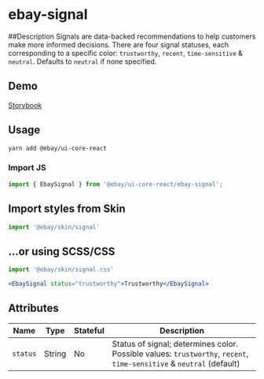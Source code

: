 # ebay-signal

##Description
Signals are data-backed recommendations to help customers make more informed decisions. There are four signal statuses, each corresponding to a specific color: `trustworthy`, `recent`, `time-sensitive` & `neutral`. Defaults to `neutral` if none specified.

## Demo
[Storybook](https://opensource.ebay.com/ebayui-core-react/main/?path=/story/graphics-icons-ebay-signal--default-case)

## Usage
```
yarn add @ebay/ui-core-react
```
### Import JS
```jsx harmony
import { EbaySignal } from '@ebay/ui-core-react/ebay-signal';
```
## Import styles from Skin
```jsx harmony
import '@ebay/skin/signal'
```

## ...or using SCSS/CSS
```jsx harmony
import '@ebay/skin/signal.css'
```

```jsx harmony
<EbaySignal status="trustworthy">Trustworthy</EbaySignal>
```

## Attributes

Name | Type | Stateful | Description
--- | --- | --- | ---
`status` | String | No | Status of signal; determines color. Possible values: `trustworthy`, `recent`, `time-sensitive` & `neutral` (default)
